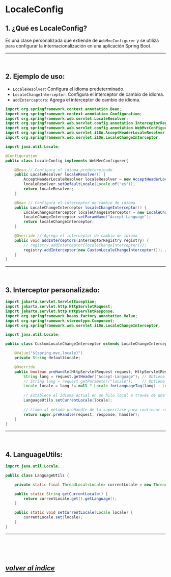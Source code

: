 # LocaleConfig

## 1. ¿Qué es LocaleConfig?
Es una clase personalizada que extiende de `WebMvcConfigurer` y se utiliza para configurar la internacionalización en una aplicación Spring Boot.

---
<br>

## 2. Ejemplo de uso:
- `LocaleResolver`: Configura el idioma predeterminado.
- `LocaleChangeInterceptor`: Configura el interceptor de cambio de idioma.
- `addInterceptors`: Agrega el interceptor de cambio de idioma.
```java
import org.springframework.context.annotation.Bean;
import org.springframework.context.annotation.Configuration;
import org.springframework.web.servlet.LocaleResolver;
import org.springframework.web.servlet.config.annotation.InterceptorRegistry;
import org.springframework.web.servlet.config.annotation.WebMvcConfigurer;
import org.springframework.web.servlet.i18n.AcceptHeaderLocaleResolver;
import org.springframework.web.servlet.i18n.LocaleChangeInterceptor;

import java.util.Locale;

@Configuration
public class LocaleConfig implements WebMvcConfigurer{

    @Bean // Configura el idioma predeterminado
    public LocaleResolver localeResolver() {
        AcceptHeaderLocaleResolver localeResolver = new AcceptHeaderLocaleResolver();
        localeResolver.setDefaultLocale(Locale.of("es"));
        return localeResolver;
    }

    @Bean // Configura el interceptor de cambio de idioma
    public LocaleChangeInterceptor localeChangeInterceptor() {
        LocaleChangeInterceptor localeChangeInterceptor = new LocaleChangeInterceptor();
        localeChangeInterceptor.setParamName("Accept-Language");
        return localeChangeInterceptor;
    }

    @Override // Agrega el interceptor de cambio de idioma
    public void addInterceptors(InterceptorRegistry registry) {
        // registry.addInterceptor(localeChangeInterceptor());
        registry.addInterceptor(new CustomLocaleChangeInterceptor()); // Interceptor personalizado
    }
}
```
---
<br>

## 3. Interceptor personalizado:
```java
import jakarta.servlet.ServletException;
import jakarta.servlet.http.HttpServletRequest;
import jakarta.servlet.http.HttpServletResponse;
import org.springframework.beans.factory.annotation.Value;
import org.springframework.stereotype.Component;
import org.springframework.web.servlet.i18n.LocaleChangeInterceptor;

import java.util.Locale;

public class CustomLocaleChangeInterceptor extends LocaleChangeInterceptor {

    @Value("${spring.mvc.locale}")
    private String defaultLocale;

    @Override
    public boolean preHandle(HttpServletRequest request, HttpServletResponse response, Object handler) throws ServletException {
        String lang = request.getHeader("Accept-Language"); // Obtiene el idioma del header
        // String lang = request.getParameter("locale");    // Obtiene el idioma de la url
        Locale locale = lang != null ? Locale.forLanguageTag(lang) : Locale.getDefault();
        
        // Establece el idioma actual en un hilo local a través de una clase personalizada.
        LanguageUtils.setCurrentLocale(locale);
        
        // Llama al método preHandle de la superclase para continuar con la ejecución del interceptor.
        return super.preHandle(request, response, handler);
    }
}
```
---
<br>

## 4. LanguageUtils:
```java
import java.util.Locale;

public class LanguageUtils {

    private static final ThreadLocal<Locale> currentLocale = new ThreadLocal<>();

    public static String getCurrentLocale() {
        return currentLocale.get().getLanguage();
    }

    public static void setCurrentLocale(Locale locale) {
        currentLocale.set(locale);
    }
}
```
---

<br><br><br>

## *[volver al índice](../../README.md)*